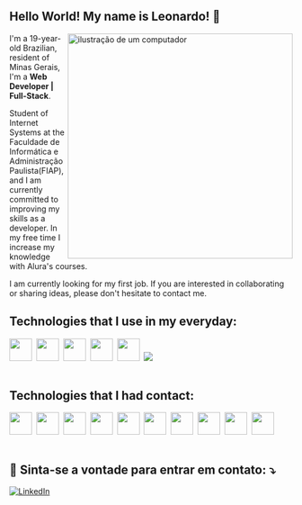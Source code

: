 ## Hello World! My name is <strong>Leonardo</strong>! 👋

<img src="https://raw.githubusercontent.com/MicaelliMedeiros/micaellimedeiros/master/image/computer-illustration.png" alt="ilustração de um computador" min-width="400px" max-width="400px" width="400px" align="right">

<p align="left"> 
I'm a 19-year-old Brazilian, resident of Minas Gerais, I'm a <strong>Web Developer | Full-Stack</strong>.

Student of Internet Systems at the Faculdade de Informática e Administração Paulista(FIAP), and I am currently committed to improving my skills as a developer. In my free time I increase my knowledge with Alura's courses.

I am currently looking for my first job. If you are interested in collaborating or sharing ideas, please don't hesitate to contact me.

## Technologies that I use in my everyday:

  <div>
    <img height='40' src="https://cdn.jsdelivr.net/gh/devicons/devicon/icons/html5/html5-original.svg" />&nbsp;
    <img height='40' src="https://cdn.jsdelivr.net/gh/devicons/devicon/icons/css3/css3-original.svg" />&nbsp;
    <img height='40' src="https://cdn.jsdelivr.net/gh/devicons/devicon/icons/javascript/javascript-original.svg" />&nbsp;
    <img height='40' src="https://cdn.jsdelivr.net/gh/devicons/devicon/icons/typescript/typescript-original.svg" />&nbsp;
    <img height='40' src="https://cdn.jsdelivr.net/gh/devicons/devicon/icons/react/react-original-wordmark.svg" />&nbsp;
    <img src="https://cdn.jsdelivr.net/gh/devicons/devicon@latest/icons/nodejs/nodejs-plain-wordmark.svg" />
  </div>

<div><br />

## Technologies that I had contact:
  <div>
    <img height='40' src="https://cdn.jsdelivr.net/gh/devicons/devicon/icons/jquery/jquery-plain-wordmark.svg" />&nbsp;
    <img height='40' src="https://cdn.jsdelivr.net/gh/devicons/devicon/icons/express/express-original.svg" />&nbsp;
    <img height='40' src="https://cdn.jsdelivr.net/gh/devicons/devicon/icons/mongodb/mongodb-plain-wordmark.svg" />&nbsp;
    <img height='40' src="https://cdn.jsdelivr.net/gh/devicons/devicon/icons/git/git-original.svg" />&nbsp;
    <img height='40' src="https://cdn.jsdelivr.net/gh/devicons/devicon/icons/github/github-original.svg" />&nbsp;
    <img height='40' src="https://cdn.jsdelivr.net/gh/devicons/devicon/icons/bootstrap/bootstrap-original-wordmark.svg" />&nbsp;
    <img height='40' src="https://cdn.jsdelivr.net/gh/devicons/devicon/icons/sass/sass-original.svg" />&nbsp;
    <img height='40' src="https://cdn.jsdelivr.net/gh/devicons/devicon/icons/mysql/mysql-original.svg" />&nbsp;
    <img height='40' src="https://cdn.jsdelivr.net/gh/devicons/devicon/icons/php/php-plain.svg" />&nbsp;
    <img height='40' src="https://cdn.jsdelivr.net/gh/devicons/devicon/icons/tailwindcss/tailwindcss-plain.svg" />
  </div>
</div>

<div><br />

  ## 💌 Sinta-se a vontade para entrar em contato: ⤵️

<a href="https://www.linkedin.com/in/leonardo-de-souza-almeida-101541241/" title="LinkedIn" target="_blank">
<img src="https://img.shields.io/badge/LinkedIn-0077B5?style=for-the-badge&logo=linkedin&logoColor=white" alt="LinkedIn"/></a>
<br>
